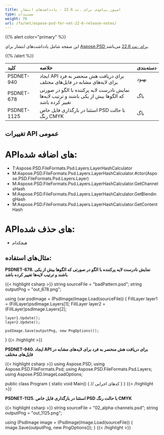 ```yaml
---
title: اسپوز.پی‌اس‌دی برای .نت 22.6 - یادداشت‌های انتشار
type: مستندات
weight: 70
url: /fa/net/aspose-psd-for-net-22-6-release-notes/
---
```


{{% alert color="primary" %}}

این صفحه شامل یادداشت‌های انتشار برای [Aspose.PSD برای .نت 22.6](https://www.nuget.org/packages/Aspose.PSD/) می‌باشد.

{{% /alert %}}

|**کلید**|**خلاصه**|**دسته‌بندی**|
| :- | :- | :- |
|PSDNET-940|‌ایجاد API برای دریافت هش منحصر به فرد برای لایه‌های مشابه در فایل‌های مختلف|بهبود|
|PSDNET-678|نمایش نادرست لایه پرکننده با الگو در صورتی که الگوها بیش از یکی باشند و ترتیب لایه‌ها تغییر کرده باشد|باگ|
|PSDNET-1125|استثنا در بارگذاری فایل خاص PSD با حالت رنگ CMYK|باگ|


## **تغییرات API عمومی**
# **API‌های اضافه شده:**
- T:Aspose.PSD.FileFormats.Psd.Layers.LayerHashCalculator
- M:Aspose.PSD.FileFormats.Psd.Layers.LayerHashCalculator.#ctor(Aspose.PSD.FileFormats.Psd.Layers.Layer)
- M:Aspose.PSD.FileFormats.Psd.Layers.LayerHashCalculator.GetChannelsHash
- M:Aspose.PSD.FileFormats.Psd.Layers.LayerHashCalculator.GetBlendingHash
- M:Aspose.PSD.FileFormats.Psd.Layers.LayerHashCalculator.GetContentHash


# **API‌های حذف شده:**
- هیچکدام


## **مثال‌های استفاده:**

**PSDNET-678. نمایش نادرست لایه پرکننده با الگو در صورتی که الگوها بیش از یکی باشند و ترتیب لایه‌ها تغییر کرده باشد**

{{< highlight csharp >}}
string sourceFile = "badPattern.psd";
string outputPng = "out_678.png";

using (var psdImage = (PsdImage)Image.Load(sourceFile))
{
    FillLayer layer1 = (FillLayer)psdImage.Layers[1];
    FillLayer layer2 = (FillLayer)psdImage.Layers[2];

    layer1.Update();
    layer2.Update();

    psdImage.Save(outputPng, new PngOptions());
}
{{< /highlight >}}

**PSDNET-940. ایجاد API برای دریافت هش منحصر به فرد برای لایه‌های مشابه در فایل‌های مختلف**

{{< highlight csharp >}}
using Aspose.PSD;
using Aspose.PSD.FileFormats.Psd;
using Aspose.PSD.FileFormats.Psd.Layers;
using Aspose.PSD.ImageLoadOptions;

public class Program
{
    static void Main()
    {
        // کدهای اجرایی
    }
}
{{< /highlight >}}

**PSDNET-1125. استثنا در بارگذاری فایل خاص PSD با حالت رنگ CMYK**

{{< highlight csharp >}}
string sourceFile = "02_alpha-channels.psd";
string outputPng = "out_1125.png";

using (PsdImage image = (PsdImage)Image.Load(sourceFile))
{
    image.Save(outputPng, new PngOptions());
}
{{< /highlight >}}